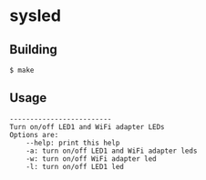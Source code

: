 # sysled

## Building
```
$ make
```

## Usage
```
-------------------------
Turn on/off LED1 and WiFi adapter LEDs
Options are:
    --help: print this help
    -a: turn on/off LED1 and WiFi adapter leds
    -w: turn on/off WiFi adapter led
    -l: turn on/off LED1 led
```
